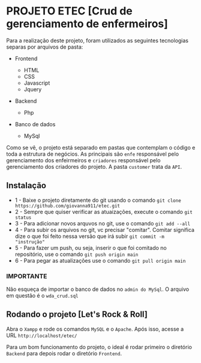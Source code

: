 # PROJETO ETEC [Crud de gerenciamento de enfermeiros]

Para a realização deste projeto, foram utilizados as seguintes tecnologias separas por arquivos de pasta:

* Frontend
  * HTML
  * CSS
  * Javascript
  * Jquery

* Backend  
  * Php

* Banco de dados  
  * MySql

Como se vê, o projeto está separado em pastas que contemplam o código e toda a estrutura de negócios. 
As principais são ``enfe`` responsável pelo gerenciamento dos enfeirmeiros e ``criadores`` responsável pelo gerenciamento dos criadores do projeto. A pasta ``customer`` trata da ``API``.

## Instalação
* 1 - Baixe o projeto diretamente do git usando o comando ``git clone https://github.com/giovanna911/etec.git``
* 2 - Sempre que quiser verificar as atuaizações, execute o comando ``git status``
* 3 - Para adicionar novos arquvos no git, use o comando ``git add --all``
* 4 - Para subir os arquivos no git, vc precisar "comitar". Comitar significa dize o que foi feito nessa versão que irá subir ``git commit -m "instrução"``
* 5 - Para fazer um push, ou seja, inserir o que foi comitado no repositório, use o comando ``git push origin main`` 
* 6 - Para pegar as atualizações use o comando ``git pull origin main``

### IMPORTANTE
Não esqueça de importar o banco de dados no ``admin do MySql``. O arquivo em questão é o ``wda_crud.sql``

## Rodando o projeto [Let's Rock & Roll]

Abra o ``Xampp`` e rode os comandos ``MySQL`` e o ``Apache``. Após isso, acesse a URL ``http://localhost/etec/``

Para um bom funcionamento do projeto, o ideal é rodar primeiro o diretório ``Backend`` para depois rodar o diretório ``Frontend``.
